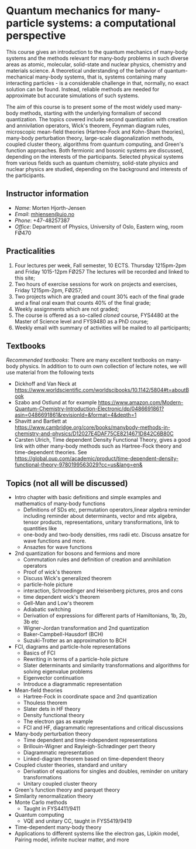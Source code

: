 # Quantum mechanics for many-particle systems: a computational perspective

This course gives an introduction to the quantum mechanics of
many-body systems and the methods relevant for many-body problems in
such diverse areas as atomic, molecular, solid-state and nuclear
physics, chemistry and materials science. A theoretical understanding
of the behavior of quantum-mechanical many-body systems, that is,
systems containing many interacting particles - is a considerable
challenge in that, normally, no exact solution can be found.  Instead,
reliable methods are needed for approximate but accurate simulations
of such systems.

The aim of this course is to present some of the most widely used
many-body methods, starting with the underlying formalism of second
quantization. The topics covered include second quantization with
creation and annivilation operators, Wick's theorem, Feynman diagram
rules, microscopic mean-field theories (Hartree-Fock and Kohn-Sham
theories), many-body perturbation theory, large-scale diagonalization
methods, coupled cluster theory, algorithms from quantum computing,
and Green's function approaches. Both fermionic and bosonic systems
are discussed, depending on the interests of the participants.
Selected physical systems from various fields such as quantum
chemistry, solid-state physics and nuclear physics are studied,
depending on the background and interests of the participants.


## Instructor information
* _Name_: Morten Hjorth-Jensen
* _Email_: mhjensen@uio.no
* _Phone_: +47-48257387
* _Office_: Department of Physics, University of Oslo, Eastern wing, room FØ470

## Practicalities

1. Four lectures per week, Fall semester, 10 ECTS. Thursday 1215pm-2pm and Friday 1015-12pm FØ257 The lectures will be recorded and linked to this site;
2. Two hours of exercise sessions for work on projects and exercises, Friday 1215pm-2pm, FØ257;
3. Two projects which are graded and count 30% each of the final grade and a final oral exam that counts 40% of the final grade;
4. Weekly assignments which are not graded;
5. The course is offered as a so-called _cloned_ course,  FYS4480 at the Master of Science level and FYS9480 as a PhD course;
6. Weekly email with summary of activities will be mailed to all participants;

## Textbooks

_Recommended textbooks_:
There are many excellent textbooks on many-body physics. In addition to to ourn own collection of lecture notes, we will use material from the following  texts
- Dickhoff and Van Neck at https://www.worldscientific.com/worldscibooks/10.1142/5804#t=aboutBook
- Szabo and Ostlund at for example https://www.amazon.com/Modern-Quantum-Chemistry-Introduction-Electronic/dp/0486691861?asin=0486691861&revisionId=&format=4&depth=1
- Shavitt and Bartlett at https://www.cambridge.org/core/books/manybody-methods-in-chemistry-and-physics/D12027E4DAF75CE8214671D842C6B80C
- Carsten Ulrich, Time dependent Density Functional Theory, gives a good link with other many-body methods such as Hartree-Fock theory and time-dependent theories. See https://global.oup.com/academic/product/time-dependent-density-functional-theory-9780199563029?cc=us&lang=en&

## Topics (not all will be discussed)

- Intro chapter with basic definitions and simple examples and mathematics of many-body functions
     - Definitions of SDs etc, permutation operators,linear algebra reminder including reminder about determinants,
       vector and mtx algebra, tensor products, representations, unitary transformations, link to quantities like
     - one-body and two-body densities, rms radii etc. Discuss ansatze for wave functions and more.
     - Ansaztes for wave functions
- 2nd quantization for bosons and fermions and more
     - Commutation rules and definition of creation and annihilation operators
     - Proof of wick's theorem
     - Discuss Wick's generalized theorem
     - particle-hole picture
     - interaction, Schroedinger and Heisenberg pictures, pros and cons
     - time dependent wick's theorem
     - Gell-Man and Low's theorem
     - Adiabatic switching
     - Derivation of expressions for different parts of Hamiltonians, 1b, 2b, 3b etc
     - Wigner-Jordan transformation and 2nd quantization
     - Baker-Campbell-Hausdorf (BCH)
     - Suzuki-Trotter as an approximation to BCH
- FCI, diagrams and particle-hole representations
     - Basics of FCI
     - Rewriting in terms of a particle-hole picture
     - Slater determinants and similarity transformations and algorithms for solving eigenvalue problems
     - Eigenvector continuation
     - Introduce a diagrammatic representation
- Mean-field theories
     - Hartree-Fock in coordinate space and 2nd quantization
     - Thouless theorem
     - Slater dets in HF theory
     - Density functional theory
     - The electron gas as example
     - FCI and HF, diagrammatic representations and critical discussions
- Many-body perturbation theory
     - Time dependent and time-independent representations
     - Brillouin-Wigner and Rayleigh-Schrødinger pert theory
     - Diagrammatic representation
     - Linked-diagram theorem based on time-dependent theory
- Coupled cluster theories, standard and unitary
     - Derivation of equations for singles and doubles, reminder on unitary transformations
     - Unitary coupled cluster theory
- Green's function theory and parquet theory
- Similarity renormalization theory
- Monte Carlo methods
     - Taught in FYS4411/9411
- Quantum computing
     - VQE and unitary CC, taught in FYS5419/9419
- Time-dependent many-body theory
- Applications to different systems like the electron gas, Lipkin model, Pairing model, infinite nuclear matter, and more



